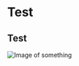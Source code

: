 # Test
## Test

![Image of something](https://github.com/user-attachments/assets/e41cfa53-1b67-46ed-b6b5-5a1da06a08da)
